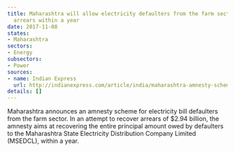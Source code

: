 ```yaml
---
title: Maharashtra will allow electricity defaulters from the farm sector to pay their
  arrears within a year
date: 2017-11-08
states:
- Maharashtra
sectors:
- Energy
subsectors:
- Power
sources:
- name: Indian Express
  url: http://indianexpress.com/article/india/maharashtra-amnesty-scheme-to-recover-power-dues-from-farm-sector-4916408/
details: []
---
```


Maharashtra announces an amnesty scheme for electricity bill defaulters from the farm sector. In an attempt to recover arrears of  $2.94 billion, the amnesty aims at recovering the entire principal amount owed by defaulters to the Maharashtra State Electricity Distribution Company Limited (MSEDCL), within a year.
